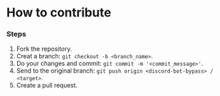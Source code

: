 # How to contribute

<h3>Steps</h3>

1. Fork the repository.
2. Creat a branch: `git checkout -b <branch_name>`.
3. Do your changes and commit: `git commit -m '<commit_message>'`.
4. Send to the original branch: `git push origin <discord-bot-bypass> / <target>`.
5. Create a pull request.
